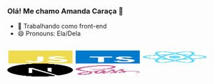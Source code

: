### Olá! Me chamo Amanda Caraça 👋

- 🔭  Trabalhando como front-end
- 😄 Pronouns: Ela/Dela

 <div style="display: inline_block"><br>
  <img align="center" alt="Mand-Js" height="30" width="150" src="https://raw.githubusercontent.com/devicons/devicon/master/icons/javascript/javascript-plain.svg">
  <img align="center" alt="Mand-Ts" height="30" width="150" src="https://raw.githubusercontent.com/devicons/devicon/master/icons/typescript/typescript-plain.svg">
  <img align="center" alt="Mand-React" height="30" width="150" src="https://raw.githubusercontent.com/devicons/devicon/master/icons/react/react-original.svg">
  <img align="center" alt="Mand-HTML" height="30" width="150" src="https://raw.githubusercontent.com/devicons/devicon/master/icons/nextjs/nextjs-original.svg">
  <img align="center" alt="Mand-CSS" height="30" width="150" src="https://raw.githubusercontent.com/devicons/devicon/master/icons/sass/sass-original.svg">
</div>

##

<!-- <div align="center">
  <a href="https://github.com/mandfront">
  <img height="180em" src="https://github-readme-stats.vercel.app/api?username=mandfront&show_icons=true&theme=dark&include_all_commits=true&count_private=true"/>
   
  <img height="180em" src="https://github-readme-stats.vercel.app/api/top-langs/?username=mandfront&layout=compact&langs_count=7&theme=dark"/>

 
</div>  -->
  
  

